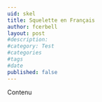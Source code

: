 ```yaml
---
uid: skel
title: Squelette en Français
author: fcerbell
layout: post
#description:
#category: Test
#categories
#tags
#date
published: false
---
```


Contenu


